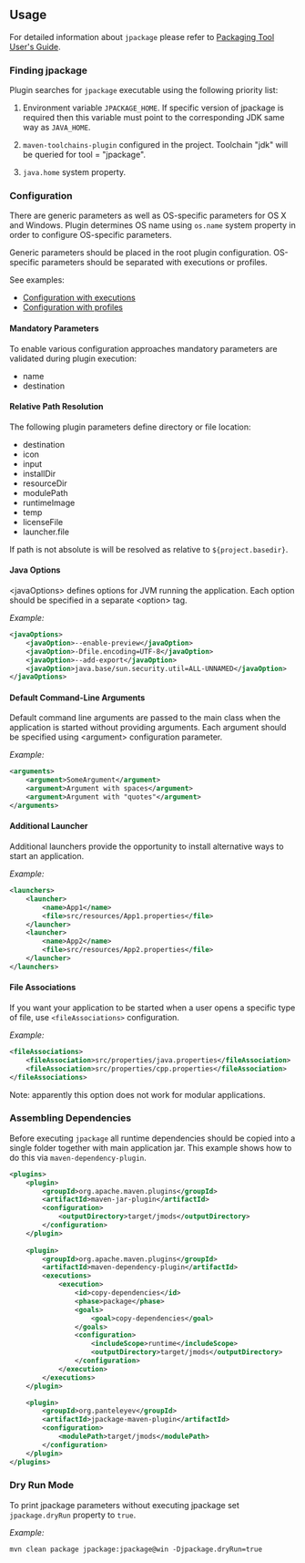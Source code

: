 ## Usage

For detailed information about ```jpackage``` please refer to [Packaging Tool User's Guide](https://docs.oracle.com/en/java/javase/15/jpackage/packaging-tool-user-guide.pdf).

### Finding jpackage

Plugin searches for ```jpackage``` executable using the following priority list:

1. Environment variable ```JPACKAGE_HOME```. If specific version of jpackage is required then this variable must point
to the corresponding JDK same way as ```JAVA_HOME```.

2. ```maven-toolchains-plugin``` configured in the project. Toolchain "jdk" will be queried for 
tool = "jpackage".

3. ```java.home``` system property.

### Configuration

There are generic parameters as well as OS-specific parameters for OS X and Windows.
Plugin determines OS name using ```os.name``` system property in order to configure OS-specific parameters.

Generic parameters should be placed in the root plugin configuration. OS-specific parameters should be separated with
executions or profiles.

See examples:

* [Configuration with executions](./examples/executions.html)
* [Configuration with profiles](./examples/profiles.html)

#### Mandatory Parameters

To enable various configuration approaches mandatory parameters are validated during plugin execution:

* name
* destination

#### Relative Path Resolution

The following plugin parameters define directory or file location:

* destination
* icon
* input
* installDir
* resourceDir 
* modulePath
* runtimeImage
* temp
* licenseFile
* launcher.file
 
If path is not absolute is will be resolved as relative to ```${project.basedir}```.

#### Java Options

&lt;javaOptions> defines options for JVM running the application. Each option should be specified in a separate 
&lt;option> tag.

_Example:_

```xml
<javaOptions>
    <javaOption>--enable-preview</javaOption>
    <javaOption>-Dfile.encoding=UTF-8</javaOption>
    <javaOption>--add-export</javaOption>
    <javaOption>java.base/sun.security.util=ALL-UNNAMED</javaOption>
</javaOptions>
``` 

#### Default Command-Line Arguments

Default command line arguments are passed to the main class when the application is started without providing arguments.
Each argument should be specified using &lt;argument> configuration parameter.

_Example:_

```xml
<arguments>
    <argument>SomeArgument</argument>
    <argument>Argument with spaces</argument>
    <argument>Argument with "quotes"</argument>
</arguments>
```

#### Additional Launcher

Additional launchers provide the opportunity to install alternative ways to start an application.

_Example:_

```xml
<launchers>
    <launcher>
        <name>App1</name>
        <file>src/resources/App1.properties</file>
    </launcher>
    <launcher>
        <name>App2</name>
        <file>src/resources/App2.properties</file>
    </launcher>
</launchers>
```

#### File Associations

If you want your application to be started when a user opens a specific type of file, use ```<fileAssociations>``` 
configuration.

_Example:_

```xml
<fileAssociations>
    <fileAssociation>src/properties/java.properties</fileAssociation>
    <fileAssociation>src/properties/cpp.properties</fileAssociation>
</fileAssociations>
```

Note: apparently this option does not work for modular applications.

### Assembling Dependencies

Before executing ```jpackage``` all runtime dependencies should be copied into a single folder together with main
application jar. This example shows how to do this via ```maven-dependency-plugin```.

```xml
<plugins>
    <plugin>
        <groupId>org.apache.maven.plugins</groupId>
        <artifactId>maven-jar-plugin</artifactId>
        <configuration>
            <outputDirectory>target/jmods</outputDirectory>
        </configuration>
    </plugin>
    
    <plugin>
        <groupId>org.apache.maven.plugins</groupId>
        <artifactId>maven-dependency-plugin</artifactId>
        <executions>
            <execution>
                <id>copy-dependencies</id>
                <phase>package</phase>
                <goals>
                    <goal>copy-dependencies</goal>
                </goals>
                <configuration>
                    <includeScope>runtime</includeScope>
                    <outputDirectory>target/jmods</outputDirectory>
                </configuration>
            </execution>
        </executions>
    </plugin>

    <plugin>
        <groupId>org.panteleyev</groupId>
        <artifactId>jpackage-maven-plugin</artifactId>
        <configuration>
            <modulePath>target/jmods</modulePath>
        </configuration>
    </plugin>
</plugins>
```

### Dry Run Mode

To print jpackage parameters without executing jpackage set ```jpackage.dryRun``` property to ```true```.

_Example:_

```
mvn clean package jpackage:jpackage@win -Djpackage.dryRun=true
```
